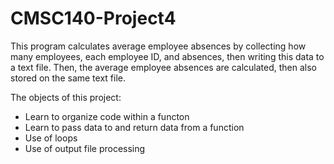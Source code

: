 # CMSC140-Project4
This program calculates average employee absences by collecting how many employees, each employee ID, and absences, then writing this data to a text file. Then, the average employee absences are calculated, then also stored on the same text file.

The objects of this project:
 - Learn to organize code within a functon
 - Learn to pass data to and return data from a function
 - Use of loops
 - Use of output file processing